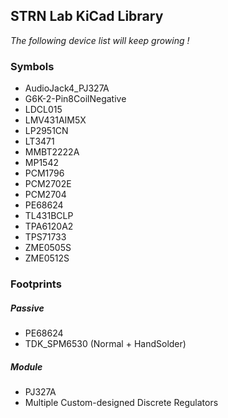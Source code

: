 ## STRN Lab KiCad Library

_The following device list will keep growing !_

### Symbols

* AudioJack4_PJ327A
* G6K-2-Pin8CoilNegative
* LDCL015
* LMV431AIM5X
* LP2951CN
* LT3471
* MMBT2222A
* MP1542
* PCM1796
* PCM2702E
* PCM2704
* PE68624
* TL431BCLP
* TPA6120A2
* TPS71733
* ZME0505S
* ZME0512S

### Footprints

##### Passive
* PE68624
* TDK_SPM6530 (Normal + HandSolder)

##### Module
* PJ327A
* Multiple Custom-designed Discrete Regulators